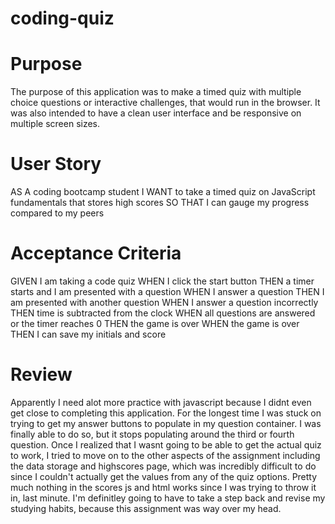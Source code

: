# coding-quiz

# Purpose 
The purpose of this application was to make a timed quiz with multiple choice questions or interactive challenges, that would run in the browser. It was also intended to have a clean user interface and be responsive on multiple screen sizes. 

# User Story
AS A coding bootcamp student
I WANT to take a timed quiz on JavaScript fundamentals that stores high scores
SO THAT I can gauge my progress compared to my peers

# Acceptance Criteria 
GIVEN I am taking a code quiz
WHEN I click the start button
THEN a timer starts and I am presented with a question
WHEN I answer a question
THEN I am presented with another question
WHEN I answer a question incorrectly
THEN time is subtracted from the clock
WHEN all questions are answered or the timer reaches 0
THEN the game is over
WHEN the game is over
THEN I can save my initials and score

# Review
Apparently I need alot more practice with javascript because I didnt even get close to completing this application. For the longest time I was stuck on trying to get my answer buttons to populate in my question container. I was finally able to do so, but it stops populating around the third or fourth question. Once I realized that I wasnt going to be able to get the actual quiz to work, I tried to move on to the other aspects of the assignment including the data storage and highscores page, which was incredibly difficult to do since I couldn't actually get the values from any of the quiz options. Pretty much nothing in the scores js and html works since I was trying to throw it in, last minute. I'm definitley going to have to take a step back and revise my studying habits, because this assignment was way over my head. 